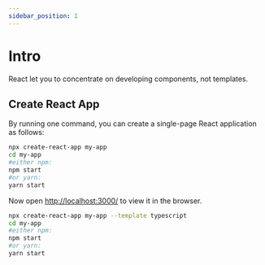 ```yaml
---
sidebar_position: 1
---
```

# Intro
React let you to concentrate on developing components, not templates.

## Create React App
By running one command, you can create a single-page React application as follows:
```bash title="with JavaScript template"
npx create-react-app my-app
cd my-app
#either npm:
npm start
#or yarn:
yarn start 
```
Now open [http://localhost:3000/](http://localhost:3000/) to view it in the browser.

```bash title="with TypeScript template"
npx create-react-app my-app --template typescript
cd my-app
#either npm:
npm start
#or yarn:
yarn start 
```